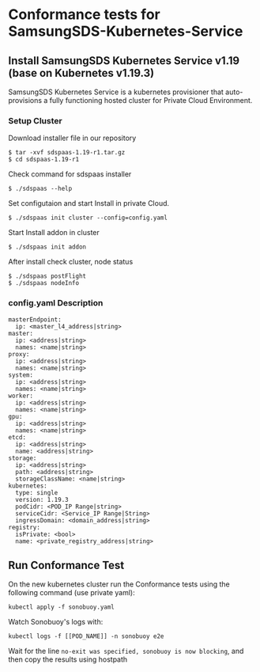 # Conformance tests for SamsungSDS-Kubernetes-Service

## Install  SamsungSDS Kubernetes Service v1.19 (base on Kubernetes v1.19.3)

SamsungSDS Kubernetes Service is a kubernetes provisioner that auto-provisions a fully functioning hosted cluster for Private Cloud Environment.

### Setup Cluster

Download installer file in our repository 
```
$ tar -xvf sdspaas-1.19-r1.tar.gz
$ cd sdspaas-1.19-r1
```

Check command for sdspaas installer
```
$ ./sdspaas --help
```

Set configutaion and start Install in private Cloud.
```
$ ./sdspaas init cluster --config=config.yaml
```

Start Install addon in cluster
```
$ ./sdspaas init addon
```

After install check cluster, node status
```
$ ./sdspaas postFlight
$ ./sdspaas nodeInfo
```

### config.yaml Description
```
masterEndpoint:
  ip: <master_l4_address|string>
master:
  ip: <address|string>
  names: <name|string>
proxy:
  ip: <address|string>
  names: <name|string>
system:
  ip: <address|string>
  names: <name|string>
worker:
  ip: <address|string>
  names: <name|string>
gpu:
  ip: <address|string>
  names: <name|string>
etcd:
  ip: <address|string>
  name: <address|string>
storage:
  ip: <address|string>
  path: <address|string>
  storageClassName: <name|string>
kubernetes:
  type: single
  version: 1.19.3
  podCidr: <POD_IP Range|string>
  serviceCidr: <Service_IP Range|String>  
  ingressDomain: <domain_address|string>
registry:
  isPrivate: <bool>
  name: <private_registry_address|string>
```

## Run Conformance Test

On the new kubernetes cluster run the Conformance tests using the following command (use private yaml): 

```
kubectl apply -f sonobuoy.yaml
```

Watch Sonobuoy's logs with:

```
kubectl logs -f [[POD_NAME]] -n sonobuoy e2e 
```

Wait for the line `no-exit was specified, sonobuoy is now blocking`, and then copy the results using hostpath
